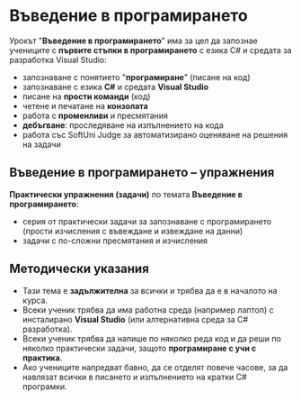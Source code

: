 # Въведение в програмирането

Урокът "**Въведение в програмирането**" има за цел да запознае учениците с **първите стъпки в програмирането** с езика C# и средата за разработка Visual Studio:
 - запознаване с понятието "**програмиране**" (писане на код)
 - запознаване с езика **C#** и средата **Visual Studio**
 - писане на **прости команди** (код)
 - четене и печатане на **конзолата**
 - работа с **променливи** и пресмятания
 - **дебъгване**: проследяване на изпълнението на кода
 - работа със SoftUni Judge за автоматизирано оценяване на решения на задачи

## Въведение в програмирането – упражнения

**Практически упражнения (задачи)** по темата **Въведение в програмирането**:
  - серия от практически задачи за запознаване с програмирането (прости изчисления с въвеждане и извеждане на данни)
  - задачи с по-сложни пресмятания и изчисления

## Методически указания
  - Тази тема е **задължителна** за всички и трябва да е в началото на курса.
  - Всеки ученик трябва да има работна среда (например лаптоп) с инсталирано **Visual Studio** (или алтернативна среда за C# разработка).
  - Всеки ученик трябва да напише по няколко реда код и да реши по няколко практически задачи, защото **програмиране с учи с практика**.
  - Ако учениците напредват бавно, да се отделят повече часове, за да навлязат всички в писането и изпълнението на кратки C# програмки.
